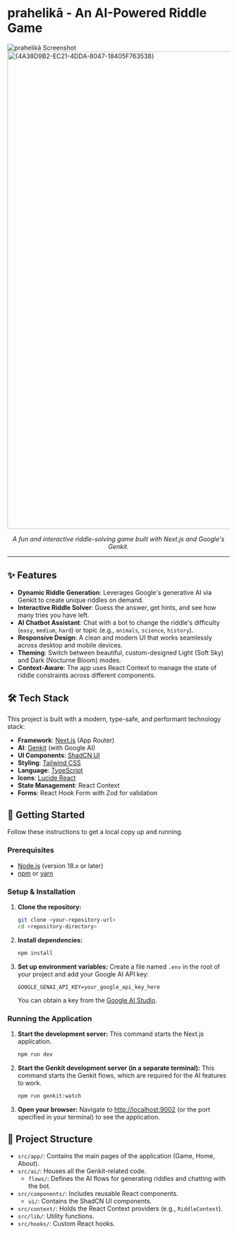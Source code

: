 # prahelikā - An AI-Powered Riddle Game

![prahelikā Screenshot](https://placehold.co/800x400.png?text=prahelikā+App+Screenshot)<img width="1920" height="1080" alt="{4A38D9B2-EC21-4DDA-8047-18405F763538}" src="https://github.com/user-attachments/assets/1808f135-9e9d-4eba-8be5-9e671843e344" />

*<p align="center">A fun and interactive riddle-solving game built with Next.js and Google's Genkit.</p>*

---

## ✨ Features

- **Dynamic Riddle Generation**: Leverages Google's generative AI via Genkit to create unique riddles on demand.
- **Interactive Riddle Solver**: Guess the answer, get hints, and see how many tries you have left.
- **AI Chatbot Assistant**: Chat with a bot to change the riddle's difficulty (`easy`, `medium`, `hard`) or topic (e.g., `animals`, `science`, `history`).
- **Responsive Design**: A clean and modern UI that works seamlessly across desktop and mobile devices.
- **Theming**: Switch between beautiful, custom-designed Light (Soft Sky) and Dark (Nocturne Bloom) modes.
- **Context-Aware**: The app uses React Context to manage the state of riddle constraints across different components.

## 🛠️ Tech Stack

This project is built with a modern, type-safe, and performant technology stack:

- **Framework**: [Next.js](https://nextjs.org/) (App Router)
- **AI**: [Genkit](https://firebase.google.com/docs/genkit) (with Google AI)
- **UI Components**: [ShadCN UI](https://ui.shadcn.com/)
- **Styling**: [Tailwind CSS](https://tailwindcss.com/)
- **Language**: [TypeScript](https://www.typescriptlang.org/)
- **Icons**: [Lucide React](https://lucide.dev/)
- **State Management**: React Context
- **Forms**: React Hook Form with Zod for validation

## 🚀 Getting Started

Follow these instructions to get a local copy up and running.

### Prerequisites

- [Node.js](https://nodejs.org/) (version 18.x or later)
- [npm](https://www.npmjs.com/) or [yarn](https://yarnpkg.com/)

### Setup & Installation

1.  **Clone the repository:**
    ```bash
    git clone <your-repository-url>
    cd <repository-directory>
    ```

2.  **Install dependencies:**
    ```bash
    npm install
    ```

3.  **Set up environment variables:**
    Create a file named `.env` in the root of your project and add your Google AI API key:
    ```env
    GOOGLE_GENAI_API_KEY=your_google_api_key_here
    ```
    You can obtain a key from the [Google AI Studio](https://aistudio.google.com/app/apikey).

### Running the Application

1.  **Start the development server:**
    This command starts the Next.js application.
    ```bash
    npm run dev
    ```

2.  **Start the Genkit development server (in a separate terminal):**
    This command starts the Genkit flows, which are required for the AI features to work.
    ```bash
    npm run genkit:watch
    ```

3.  **Open your browser:**
    Navigate to [http://localhost:9002](http://localhost:9002) (or the port specified in your terminal) to see the application.

## 📂 Project Structure

- `src/app/`: Contains the main pages of the application (Game, Home, About).
- `src/ai/`: Houses all the Genkit-related code.
  - `flows/`: Defines the AI flows for generating riddles and chatting with the bot.
- `src/components/`: Includes reusable React components.
  - `ui/`: Contains the ShadCN UI components.
- `src/context/`: Holds the React Context providers (e.g., `RiddleContext`).
- `src/lib/`: Utility functions.
- `src/hooks/`: Custom React hooks.
